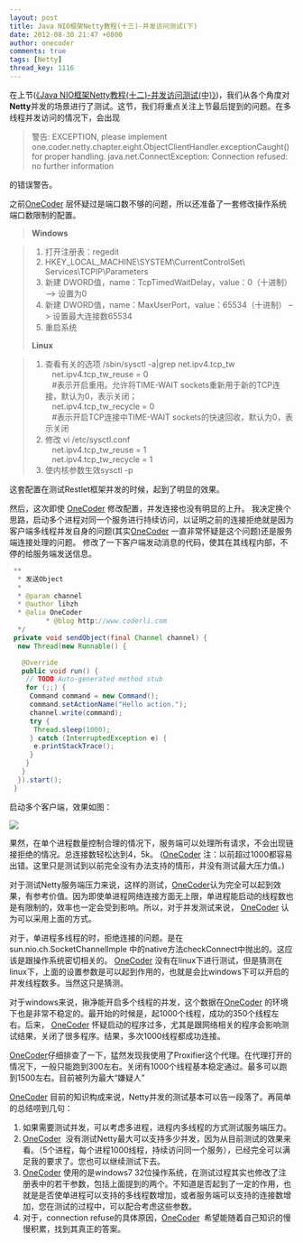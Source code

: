 ```yaml
---
layout: post
title: Java NIO框架Netty教程(十三)-并发访问测试(下)
date: 2012-08-30 21:47 +0800
author: onecoder
comments: true
tags: [Netty]
thread_key: 1116
---
```

在上节(<a href="http://www.coderli.com/netty-concurrency-problem-test-two" target="\_blank">《Java NIO框架Netty教程(十二)-并发访问测试(中)》</a>)，我们从各个角度对**Netty**并发的场景进行了测试。这节，我们将重点关注上节最后提到的问题。在多线程并发访问的情况下，会出现

>
>警告: EXCEPTION, please implement one.coder.netty.chapter.eight.ObjectClientHandler.exceptionCaught() for proper handling.
>java.net.ConnectException: Connection refused: no further information
>

的错误警告。

之前[OneCoder](http://www.coderli.com/) 层怀疑过是端口数不够的问题，所以还准备了一套修改操作系统端口数限制的配置。

>**Windows**

>1. 打开注册表：regedit
>2. HKEY_LOCAL_MACHINE\SYSTEM\CurrentControlSet\ Services\TCPIP\Parameters
>3. 新建 DWORD值，name：TcpTimedWaitDelay，value：0（十进制） –&gt; 设置为0
>4. 新建 DWORD值，name：MaxUserPort，value：65534（十进制） –&gt; 设置最大连接数65534
>5. 重启系统
>
>**Linux**

>1. 查看有关的选项 /sbin/sysctl -a|grep net.ipv4.tcp_tw<br>
>   net.ipv4.tcp_tw_reuse = 0<br>
>   #表示开启重用。允许将TIME-WAIT sockets重新用于新的TCP连接，默认为0，表示关闭；<br>
>   net.ipv4.tcp_tw_recycle = 0<br>
>   #表示开启TCP连接中TIME-WAIT sockets的快速回收，默认为0，表示关闭<br>
>2. 修改 vi /etc/sysctl.conf<br>
>   net.ipv4.tcp_tw_reuse = 1<br>
>   net.ipv4.tcp_tw_recycle = 1<br>
>3. 使内核参数生效sysctl -p

这套配置在测试Restlet框架并发的时候，起到了明显的效果。

然后，这次即使 [OneCoder](http://www.coderli.com/) 修改配置，并发连接也没有明显的上升。 我决定换个思路，启动多个进程对同一个服务进行持续访问，以证明之前的连接拒绝就是因为客户端多线程并发自身的问题(其实[OneCoder](http://www.coderli.com/) 一直非常怀疑是这个问题)还是服务端连接处理的问题。
修改了一下客户端发动消息的代码，使其在其线程内部，不停的给服务端发送信息。

```java
 **
  * 发送Object
  * 
  * @param channel
  * @author lihzh
  * @alia OneCoder
         * @blog http://www.coderli.com
  */
 private void sendObject(final Channel channel) {
  new Thread(new Runnable() {

   @Override
   public void run() {
    // TODO Auto-generated method stub
    for (;;) {
     Command command = new Command();
     command.setActionName("Hello action.");
     channel.write(command);
     try {
      Thread.sleep(1000);
     } catch (InterruptedException e) {
      e.printStackTrace();
     }
    }
   }
  }).start();
 }
```

启动多个客户端，效果如图：

![](/images/oldposts/4hFcy.jpg)

果然，在单个进程数量控制合理的情况下，服务端可以处理所有请求，不会出现链接拒绝的情况。总连接数轻松达到4，5k。 ([OneCoder](http://www.coderli.com/) 注：以前超过1000都容易出错。这里只是测试到以前完全没有办法支持的情形，并没有测试最大压力值。)

对于测试Netty服务端压力来说，这样的测试，[OneCoder](http://www.coderli.com/)认为完全可以起到效果，有参考价值。因为即使单进程网络连接方面无上限，单进程能启动的线程数也是有限制的，效率也一定会受到影响。所以，对于并发测试来说， [OneCoder](http://www.coderli.com/) 认为可以采用上面的方式。

对于，单进程多线程的时，拒绝连接的问题。是在sun.nio.ch.SocketChannelImple 中的native方法checkConnect中抛出的。这应该是跟操作系统密切相关的。 [OneCoder](http://www.coderli.com/) 没有在linux下进行测试，但是猜测在linux下，上面的设置参数是可以起到作用的，也就是会比windows下可以开启的并发线程数多。当然这只是猜测。

对于windows来说，揪净能开启多个线程的并发，这个数据在[OneCoder](http://www.coderli.com/) 的环境下也是非常不稳定的。最开始的时候是，起1000个线程，成功的350个线程左右。后来， [OneCoder](http://www.coderli.com/) 怀疑启动的程序过多，尤其是跟网络相关的程序会影响测试结果，关闭了很多程序。结果，多次1000线程都成功连接。

[OneCoder](http://www.coderli.com/)仔细排查了一下，猛然发现我使用了Proxifier这个代理。在代理打开的情况下，一般只能跑到300左右。关闭有1000个线程基本稳定通过。最多可以跑到1500左右。目前被列为最大“嫌疑人”

[OneCoder](http://www.coderli.com/) 目前的知识构成来说，Netty并发的测试基本可以告一段落了。再简单的总结唠到几句：

1. 如果需要测试并发，可以考虑多进程，进程内多线程的方式测试服务端压力。
2. [OneCoder](http://www.coderli.com/)  没有测试Netty最大可以支持多少并发，因为从目前测试的效果来看。（5个进程，每个进程1000线程，持续访问同一个服务），已经完全可以满足我的要求了。您也可以继续测试下去。
3. [OneCoder](http://www.coderli.com/) 使用的是windows7 32位操作系统，在测试过程其实也修改了注册表中的若干参数，包括上面提到的两个。不知道是否起到了一定的作用，也就是是否使单进程可以支持的多线程数增加，或者服务端可以支持的连接数增加，您在测试的过程中，可以配合考虑这些参数。
4. 对于，connection refuse的具体原因，[OneCoder](http://www.coderli.com/)  希望能随着自己知识的慢慢积累，找到其真正的答案。
